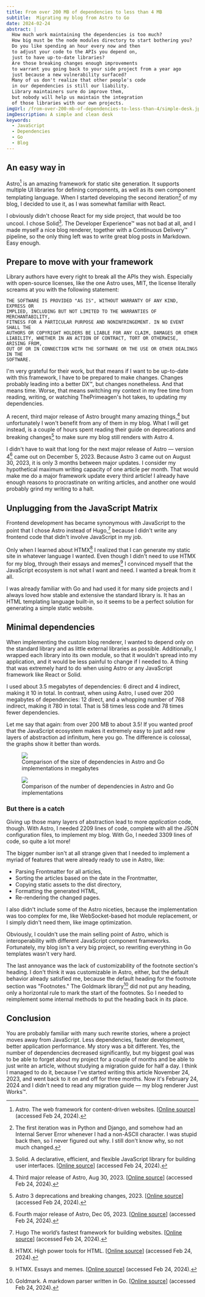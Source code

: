 ```yaml
---
title: From over 200 MB of dependencies to less than 4 MB
subtitle:  Migrating my blog from Astro to Go
date: 2024-02-24
abstract: |
  How much work maintaining the dependencies is too much?
  How big must be the node modules directory to start bothering you?
  Do you like spending an hour every now and then
  to adjust your code to the APIs you depend on,
  just to have up-to-date libraries?
  Are those breaking changes enough improvements
  to warrant you going back to your side project from a year ago
  just because a new vulnerability surfaced?
  Many of us don't realize that other people's code
  in our dependencies is still our liability.
  Library maintainers sure do improve them,
  but nobody will help us maintain the integration
  of those libraries with our own projects.
imgUrl: /from-over-200-mb-of-dependencies-to-less-than-4/simple-desk.jpg
imgDescription: A simple and clean desk
keywords:
  - JavaScript
  - Dependencies
  - Go
  - Blog
---
```


## An easy way in

Astro[^astro] is an amazing framework for static site generation.
It supports multiple UI libraries for defining components,
as well as its own component templating language.
When I started developing the second iteration[^second-iteration] of my blog,
I decided to use it, as I was somewhat familiar with React.

I obviously didn't choose React for my side project,
that would be too uncool.
I chose Solid[^solid].
The Developer Experience™ was not bad at all,
and I made myself a nice blog renderer,
together with a Continuous Delivery™ pipeline,
so the only thing left was to write great blog posts in Markdown.
Easy enough.

## Prepare to move with your framework

Library authors have every right to break all the APIs they wish.
Especially with open-source licenses,
like the one Astro uses, MIT,
the license literally screams at you with the following statement:

```
THE SOFTWARE IS PROVIDED "AS IS", WITHOUT WARRANTY OF ANY KIND, EXPRESS OR
IMPLIED, INCLUDING BUT NOT LIMITED TO THE WARRANTIES OF MERCHANTABILITY,
FITNESS FOR A PARTICULAR PURPOSE AND NONINFRINGEMENT. IN NO EVENT SHALL THE
AUTHORS OR COPYRIGHT HOLDERS BE LIABLE FOR ANY CLAIM, DAMAGES OR OTHER
LIABILITY, WHETHER IN AN ACTION OF CONTRACT, TORT OR OTHERWISE, ARISING FROM,
OUT OF OR IN CONNECTION WITH THE SOFTWARE OR THE USE OR OTHER DEALINGS IN THE
SOFTWARE.
```

I'm very grateful for their work,
but that means if I want to be up-to-date with this framework,
I have to be prepared to make changes.
Changes probably leading into a better DX™,
but changes nonetheless.
And that means time.
Worse, that means switching my context in my free time
from reading, writing, or watching ThePrimeagen's hot takes,
to updating my dependencies.

A recent, third major release of Astro
brought many amazing things,[^astro-3]
but unfortunately I won't benefit from any of them in my blog.
What I will get instead,
is a couple of hours spent reading their guide
on deprecations and breaking changes[^astro-3-deprecations-and-breaking-changes]
to make sure my blog still renders with Astro 4.

I didn't have to wait that long for the next major release of Astro —
version 4[^astro-4] came out on December 5, 2023.
Because Astro 3 came out on August 30, 2023,
it is only 3 months between major updates.
I consider my hypothetical maximum writing capacity of one article per month.
That would make me do a major framework update every third article!
I already have enough reasons to procrastinate on writing articles,
and another one would probably grind my writing to a halt.

[^astro]: Astro. The web framework for content-driven websites. [[Online source](https://astro.build)] (accessed Feb 24, 2024).
[^second-iteration]: The first iteration was in Python and Django,
    and somehow had an Internal Server Error
    whenever I had a non-ASCII character.
    I was stupid back then, so I never figured out why.
    I still don't know why, so not much changed.

[^solid]: Solid. A declarative, efficient, and flexible JavaScript library for building user interfaces. [[Online source](https://www.solidjs.com)] (accessed Feb 24, 2024).
[^astro-3]: Third major release of Astro, Aug 30, 2023. [[Online source](https://astro.build/blog/astro-3)] (accessed Feb 24, 2024).
[^astro-3-deprecations-and-breaking-changes]: Astro 3 deprecations and breaking changes, 2023. [[Online source](https://docs.astro.build/en/guides/upgrade-to/v3)] (accessed Feb 24, 2024).
[^astro-4]: Fourth major release of Astro, Dec 05, 2023. [[Online source](https://astro.build/blog/astro-4)] (accessed Feb 24, 2024).

## Unplugging from the JavaScript Matrix

Frontend development has became synonymous with JavaScript
to the point that I chose Astro instead of Hugo,[^hugo]
because I didn't write any frontend code
that didn't involve JavaScript in my job.

Only when I learned about HTMX[^htmx]
I realized that I can generate my static site in whatever language I wanted.
Even though I didn't need to use HTMX for my blog,
through their essays and memes[^htmx-essays-and-memes]
I convinced myself that the JavaScript ecosystem
is not what I want and need.
I wanted a break from it all.

I was already familiar with Go and had used it for many side projects
and I always loved how stable and extensive the standard library is.
It has an HTML templating language built-in,
so it seems to be a perfect solution for generating a simple static website.

[^hugo]: Hugo The world’s fastest framework for building websites. [[Online source](https://gohugo.io)] (accessed Feb 24, 2024).
[^htmx]: HTMX. High power tools for HTML. [[Online source](https://htmx.org)] (accessed Feb 24, 2024).
[^htmx-essays-and-memes]: HTMX. Essays and memes. [[Online source](https://htmx.org/essays)] (accessed Feb 24, 2024).

## Minimal dependencies

When implementing the custom blog renderer,
I wanted to depend only on the standard library
and as little external libraries as possible.
Additionally, I wrapped each library into its own module,
so that it wouldn't spread into my application,
and it would be less painful to change if I needed to.
A thing that was extremely hard to do when using Astro
or any JavaScript framework like React or Solid.

I used about 3.5 megabytes of dependencies:
6 direct and 4 indirect, making it 10 in total.
In contrast, when using Astro,
I used over 200 megabytes of dependencies:
12 direct, and a whopping number of 768 indirect,
making it 780 in total.
That is 58 times less code and 78 times fewer dependencies.

Let me say that again: from over 200 MB to about 3.5!
If you wanted proof that the JavaScript ecosystem
makes it extremely easy to just add new layers of abstraction ad infinitum,
here you go.
The difference is colossal, the graphs show it better than words.

<figure>
  <img src="/from-over-200-mb-of-dependencies-to-less-than-4/size-of-dependencies-mb.png" />
  <figcaption>Comparison of the size of dependencies in Astro and Go implementations in megabytes</figcaption>
</figure>

<figure>
  <img src="/from-over-200-mb-of-dependencies-to-less-than-4/number-of-dependencies.png" />
  <figcaption>Comparison of the number of dependencies in Astro and Go implementations</figcaption>
</figure>

### But there is a catch

Giving up those many layers of abstraction
lead to more _application_ code, though.
With Astro, I needed 2209 lines of code,
complete with all the JSON configuration files,
to implement my blog.
With Go, I needed 3309 lines of code,
so quite a lot more!

The bigger number isn't at all strange given that I needed to implement
a myriad of features that were already ready to use in Astro, like:

- Parsing Frontmatter for all articles,
- Sorting the articles based on the date in the Frontmatter,
- Copying static assets to the dist directory,
- Formatting the generated HTML,
- Re-rendering the changed pages.

I also didn't include some of the Astro niceties,
because the implementation was too complex for me,
like WebSocket-based hot module replacement,
or I simply didn't need them, like image optimization.

Obviously, I couldn't use the main selling point of Astro,
which is interoperability with different JavaScript component frameworks.
Fortunately, my blog isn't a very big project,
so rewriting everything in Go templates wasn't very hard.

The last annoyance was the lack of customizability
of the footnote section's heading.
I don't think it was customizable in Astro, either,
but the default behavior already satisfied me,
because the default heading for the footnote section was "Footnotes."
The Goldmark library[^goldmark] did not put any heading,
only a horizontal rule to mark the start of the footnotes.
So I needed to reimplement some internal methods
to put the heading back in its place.

[^goldmark]: Goldmark. A markdown parser written in Go. [[Online source](https://github.com/yuin/goldmark)] (accessed Feb 24, 2024).

## Conclusion

You are probably familiar with many such rewrite stories,
where a project moves away from JavaScript.
Less dependencies, faster development, better application performance.
My story was a bit different.
Yes, the number of dependencies decreased significantly,
but my biggest goal was to be able to forget about my project
for a couple of months and be able to just write an article,
without studying a migration guide for half a day.
I think I managed to do it,
because I've started writing this article November 24, 2023,
and went back to it on and off for three months.
Now it's February 24, 2024 and I didn't need to read any migration guide —
my blog renderer Just Works™.
